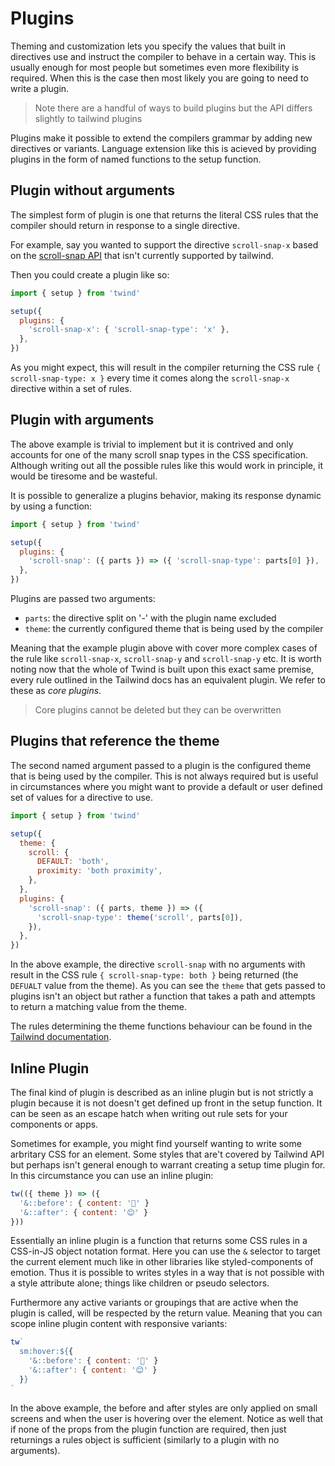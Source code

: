 # Plugins

Theming and customization lets you specify the values that built in directives use and instruct the compiler to behave in a certain way. This is usually enough for most people but sometimes even more flexibility is required. When this is the case then most likely you are going to need to write a plugin.

> Note there are a handful of ways to build plugins but the API differs slightly to tailwind plugins

Plugins make it possible to extend the compilers grammar by adding new directives or variants. Language extension like this is acieved by providing plugins in the form of named functions to the setup function.

## Plugin without arguments

The simplest form of plugin is one that returns the literal CSS rules that the compiler should return in response to a single directive.

For example, say you wanted to support the directive `scroll-snap-x` based on the [scroll-snap API](https://developer.mozilla.org/en-US/docs/Web/CSS/scroll-snap-type) that isn't currently supported by tailwind.

Then you could create a plugin like so:

```js
import { setup } from 'twind'

setup({
  plugins: {
    'scroll-snap-x': { 'scroll-snap-type': 'x' },
  },
})
```

As you might expect, this will result in the compiler returning the CSS rule `{ scroll-snap-type: x }` every time it comes along the `scroll-snap-x` directive within a set of rules.

## Plugin with arguments

The above example is trivial to implement but it is contrived and only accounts for one of the many scroll snap types in the CSS specification. Although writing out all the possible rules like this would work in principle, it would be tiresome and be wasteful.

It is possible to generalize a plugins behavior, making its response dynamic by using a function:

```js
import { setup } from 'twind'

setup({
  plugins: {
    'scroll-snap': ({ parts }) => ({ 'scroll-snap-type': parts[0] }),
  },
})
```

Plugins are passed two arguments:

- `parts`: the directive split on '-' with the plugin name excluded
- `theme`: the currently configured theme that is being used by the compiler

Meaning that the example plugin above with cover more complex cases of the rule like `scroll-snap-x`, `scroll-snap-y` and `scroll-snap-y` etc. It is worth noting now that the whole of Twind is built upon this exact same premise, every rule outlined in the Tailwind docs has an equivalent plugin. We refer to these as _core plugins_.

> Core plugins cannot be deleted but they can be overwritten

## Plugins that reference the theme

The second named argument passed to a plugin is the configured theme that is being used by the compiler. This is not always required but is useful in circumstances where you might want to provide a default or user defined set of values for a directive to use.

```js
import { setup } from 'twind'

setup({
  theme: {
    scroll: {
      DEFAULT: 'both',
      proximity: 'both proximity',
    },
  },
  plugins: {
    'scroll-snap': ({ parts, theme }) => ({
      'scroll-snap-type': theme('scroll', parts[0]),
    }),
  },
})
```

In the above example, the directive `scroll-snap` with no arguments with result in the CSS rule `{ scroll-snap-type: both }` being returned (the `DEFUALT` value from the theme). As you can see the `theme` that gets passed to plugins isn't an object but rather a function that takes a path and attempts to return a matching value from the theme.

The rules determining the theme functions behaviour can be found in the [Tailwind documentation](https://tailwindcss.com/).

## Inline Plugin

The final kind of plugin is described as an inline plugin but is not strictly a plugin because it is not doesn't get defined up front in the setup function. It can be seen as an escape hatch when writing out rule sets for your components or apps.

Sometimes for example, you might find yourself wanting to write some arbritary CSS for an element. Some styles that are't covered by Tailwind API but perhaps isn't general enough to warrant creating a setup time plugin for. In this circumstance you can use an inline plugin:

```js
tw(({ theme }) => ({
  '&::before': { content: '🙁' }
  '&::after': { content: '😊' }
}))
```

Essentially an inline plugin is a function that returns some CSS rules in a CSS-in-JS object notation format. Here you can use the `&` selector to target the current element much like in other libraries like styled-components of emotion. Thus it is possible to writes styles in a way that is not possible with a style attribute alone; things like children or pseudo selectors.

Furthermore any active variants or groupings that are active when the plugin is called, will be respected by the return value. Meaning that you can scope inline plugin content with responsive variants:

```js
tw`
  sm:hover:${{
    '&::before': { content: '🙁' }
    '&::after': { content: '😊' }
  }}
`
```

In the above example, the before and after styles are only applied on small screens and when the user is hovering over the element. Notice as well that if none of the props from the plugin function are required, then just returnings a rules object is sufficient (similarly to a plugin with no arguments).
